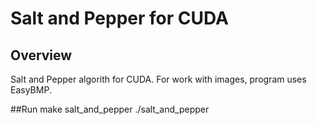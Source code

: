 # Salt and Pepper for CUDA

## Overview

Salt and Pepper algorith for CUDA. For work with images, program uses EasyBMP.

##Run
make salt_and_pepper
./salt_and_pepper

